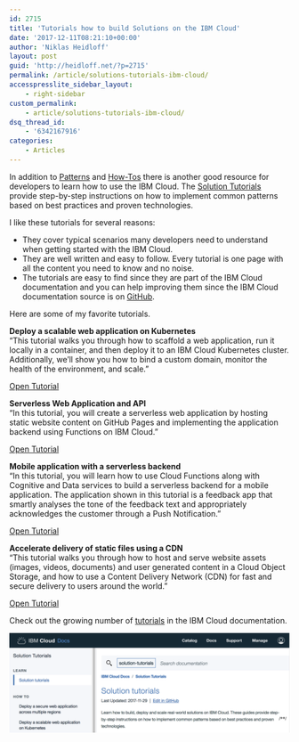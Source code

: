 ```yaml
---
id: 2715
title: 'Tutorials how to build Solutions on the IBM Cloud'
date: '2017-12-11T08:21:10+00:00'
author: 'Niklas Heidloff'
layout: post
guid: 'http://heidloff.net/?p=2715'
permalink: /article/solutions-tutorials-ibm-cloud/
accesspresslite_sidebar_layout:
    - right-sidebar
custom_permalink:
    - article/solutions-tutorials-ibm-cloud/
dsq_thread_id:
    - '6342167916'
categories:
    - Articles
---
```


In addition to [Patterns](http://heidloff.net/article/ibm-journeys-developers) and [How-Tos](http://heidloff.net/article/watson-conversation-inspector-rest) there is another good resource for developers to learn how to use the IBM Cloud. The [Solution Tutorials](https://console.bluemix.net/docs/tutorials/index.html#tutorials) provide step-by-step instructions on how to implement common patterns based on best practices and proven technologies.

I like these tutorials for several reasons:

- They cover typical scenarios many developers need to understand when getting started with the IBM Cloud.
- They are well written and easy to follow. Every tutorial is one page with all the content you need to know and no noise.
- The tutorials are easy to find since they are part of the IBM Cloud documentation and you can help improving them since the IBM Cloud documentation source is on [GitHub](https://github.com/IBM-Bluemix-Docs/tutorials).

Here are some of my favorite tutorials.

**Deploy a scalable web application on Kubernetes**  
“This tutorial walks you through how to scaffold a web application, run it locally in a container, and then deploy it to an IBM Cloud Kubernetes cluster. Additionally, we’ll show you how to bind a custom domain, monitor the health of the environment, and scale.”

[Open Tutorial](https://console.bluemix.net/docs/tutorials/scalable-webapp-kubernetes.html)

**Serverless Web Application and API**  
“In this tutorial, you will create a serverless web application by hosting static website content on GitHub Pages and implementing the application backend using Functions on IBM Cloud.”

[Open Tutorial](https://console.bluemix.net/docs/tutorials/serverless-api-webapp.html)

**Mobile application with a serverless backend**  
“In this tutorial, you will learn how to use Cloud Functions along with Cognitive and Data services to build a serverless backend for a mobile application. The application shown in this tutorial is a feedback app that smartly analyses the tone of the feedback text and appropriately acknowledges the customer through a Push Notification.”

[Open Tutorial](https://console.bluemix.net/docs/tutorials/serverless-mobile-backend.html)

**Accelerate delivery of static files using a CDN**  
“This tutorial walks you through how to host and serve website assets (images, videos, documents) and user generated content in a Cloud Object Storage, and how to use a Content Delivery Network (CDN) for fast and secure delivery to users around the world.”

[Open Tutorial](https://console.bluemix.net/docs/tutorials/static-files-cdn.html)

Check out the growing number of [tutorials](https://console.bluemix.net/docs/tutorials/index.html#tutorials) in the IBM Cloud documentation.

![image](/assets/img/2017/12/tutorials.png)